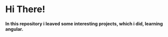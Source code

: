 # Hi There!

#### In this repository i leaved some interesting projects, which i did, learning angular.
